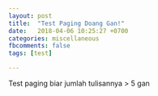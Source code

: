 ```yaml
---
layout: post
title:  "Test Paging Doang Gan!"
date:   2018-04-06 10:25:27 +0700
categories: miscellaneous
fbcomments: false
tags: [test]

---
```

Test paging biar jumlah tulisannya > 5 gan

